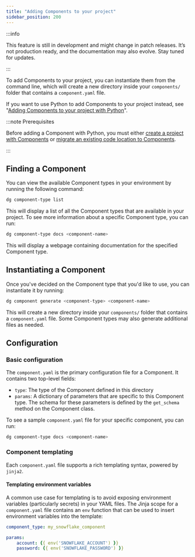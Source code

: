 ```yaml
---
title: "Adding Components to your project"
sidebar_position: 200
---
```


:::info

This feature is still in development and might change in patch releases. It’s not production ready, and the documentation may also evolve. Stay tuned for updates.

:::

To add Components to your project, you can instantiate them from the command line, which will create a new directory inside your `components/` folder that contains a `component.yaml` file.

If you want to use Python to add Components to your project instead, see "[Adding Components to your project with Python](adding-components-python)".

:::note Prerequisites

Before adding a Component with Python, you must either [create a project with Components](/guides/labs/components/building-pipelines-with-components/creating-a-code-location-with-components) or [migrate an existing code location to Components](/guides/labs/components/migrating-to-components/migrating-code-location).

:::

## Finding a Component

You can view the available Component types in your environment by running the following command:

```bash
dg component-type list
```

This will display a list of all the Component types that are available in your project. To see more information about a specific Component type, you can run:

```bash
dg component-type docs <component-name>
```

This will display a webpage containing documentation for the specified Component type.

## Instantiating a Component

Once you've decided on the Component type that you'd like to use, you can instantiate it by running:

```bash
dg component generate <component-type> <component-name>
```

This will create a new directory inside your `components/` folder that contains a `component.yaml` file. Some Component types may also generate additional files as needed.

## Configuration

### Basic configuration

The `component.yaml` is the primary configuration file for a Component. It contains two top-level fields:

- `type`: The type of the Component defined in this directory
- `params`: A dictionary of parameters that are specific to this Component type. The schema for these parameters is defined by the `get_schema` method on the Component class.

To see a sample `component.yaml` file for your specific component, you can run:

```bash
dg component-type docs <component-name>
```

### Component templating

Each `component.yaml` file supports a rich templating syntax, powered by `jinja2`.

#### Templating environment variables

A common use case for templating is to avoid exposing environment variables (particularly secrets) in your YAML files. The Jinja scope for a `component.yaml` file contains an `env` function that can be used to insert environment variables into the template:

```yaml
component_type: my_snowflake_component

params:
    account: {{ env('SNOWFLAKE_ACCOUNT') }}
    password: {{ env('SNOWFLAKE_PASSWORD') }}
```
